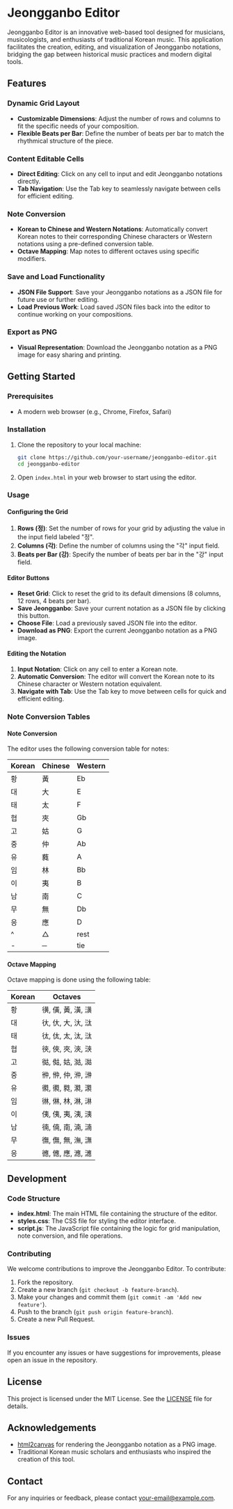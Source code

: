 # Jeongganbo Editor

Jeongganbo Editor is an innovative web-based tool designed for musicians, musicologists, and enthusiasts of traditional Korean music. This application facilitates the creation, editing, and visualization of Jeongganbo notations, bridging the gap between historical music practices and modern digital tools.

## Features

### Dynamic Grid Layout
- **Customizable Dimensions**: Adjust the number of rows and columns to fit the specific needs of your composition.
- **Flexible Beats per Bar**: Define the number of beats per bar to match the rhythmical structure of the piece.

### Content Editable Cells
- **Direct Editing**: Click on any cell to input and edit Jeongganbo notations directly.
- **Tab Navigation**: Use the Tab key to seamlessly navigate between cells for efficient editing.

### Note Conversion
- **Korean to Chinese and Western Notations**: Automatically convert Korean notes to their corresponding Chinese characters or Western notations using a pre-defined conversion table.
- **Octave Mapping**: Map notes to different octaves using specific modifiers.

### Save and Load Functionality
- **JSON File Support**: Save your Jeongganbo notations as a JSON file for future use or further editing.
- **Load Previous Work**: Load saved JSON files back into the editor to continue working on your compositions.

### Export as PNG
- **Visual Representation**: Download the Jeongganbo notation as a PNG image for easy sharing and printing.

## Getting Started

### Prerequisites
- A modern web browser (e.g., Chrome, Firefox, Safari)

### Installation
1. Clone the repository to your local machine:
    ```sh
    git clone https://github.com/your-username/jeongganbo-editor.git
    cd jeongganbo-editor
    ```
2. Open `index.html` in your web browser to start using the editor.

### Usage

#### Configuring the Grid
1. **Rows (정)**: Set the number of rows for your grid by adjusting the value in the input field labeled "정".
2. **Columns (각)**: Define the number of columns using the "각" input field.
3. **Beats per Bar (강)**: Specify the number of beats per bar in the "강" input field.

#### Editor Buttons
- **Reset Grid**: Click to reset the grid to its default dimensions (8 columns, 12 rows, 4 beats per bar).
- **Save Jeongganbo**: Save your current notation as a JSON file by clicking this button.
- **Choose File**: Load a previously saved JSON file into the editor.
- **Download as PNG**: Export the current Jeongganbo notation as a PNG image.

#### Editing the Notation
1. **Input Notation**: Click on any cell to enter a Korean note.
2. **Automatic Conversion**: The editor will convert the Korean note to its Chinese character or Western notation equivalent.
3. **Navigate with Tab**: Use the Tab key to move between cells for quick and efficient editing.

### Note Conversion Tables

#### Note Conversion
The editor uses the following conversion table for notes:

| Korean | Chinese | Western |
|--------|---------|---------|
| 황     | 黃       | Eb      |
| 대     | 大       | E       |
| 태     | 太       | F       |
| 협     | 夾       | Gb      |
| 고     | 姑       | G       |
| 중     | 仲       | Ab      |
| 유     | 蕤       | A       |
| 임     | 林       | Bb      |
| 이     | 夷       | B       |
| 남     | 南       | C       |
| 무     | 無       | Db      |
| 응     | 應       | D       |
| ^      | △       | rest    |
| -      | ─       | tie     |

#### Octave Mapping
Octave mapping is done using the following table:

| Korean | Octaves                           |
|--------|-----------------------------------|
| 황     | 㣴, 僙, 黃, 潢, 㶂                 |
| 대     | 㣕, 㐲, 大, 汏, 㳲                 |
| 태     | 㣖, 㑀, 太, 汰, 㳲                 |
| 협     | 㣣, 俠, 夾, 浹, 㴺                 |
| 고     | 㣨, 㑬, 姑, 㴌, 㵈                 |
| 중     | 㣡, 㑖, 仲, 㳞, 㴢                 |
| 유     | 㣸, 㣸, 㽔, 㶋, 㶙                 |
| 임     | 㣩, 㑣, 林, 淋, 㵉                 |
| 이     | 侇, 侇, 夷, 洟, 㴣                 |
| 남     | 㣮, 㑲, 南, 湳, 㵜                 |
| 무     | 㣳, 㒇, 無, 潕, 㶃                 |
| 응     | 㣹, 㒣, 應, 㶐, 㶝                 |

## Development

### Code Structure

- **index.html**: The main HTML file containing the structure of the editor.
- **styles.css**: The CSS file for styling the editor interface.
- **script.js**: The JavaScript file containing the logic for grid manipulation, note conversion, and file operations.

### Contributing

We welcome contributions to improve the Jeongganbo Editor. To contribute:

1. Fork the repository.
2. Create a new branch (`git checkout -b feature-branch`).
3. Make your changes and commit them (`git commit -am 'Add new feature'`).
4. Push to the branch (`git push origin feature-branch`).
5. Create a new Pull Request.

### Issues

If you encounter any issues or have suggestions for improvements, please open an issue in the repository.

## License

This project is licensed under the MIT License. See the [LICENSE](LICENSE) file for details.

## Acknowledgements

- [html2canvas](https://html2canvas.hertzen.com/) for rendering the Jeongganbo notation as a PNG image.
- Traditional Korean music scholars and enthusiasts who inspired the creation of this tool.

## Contact

For any inquiries or feedback, please contact [your-email@example.com](mailto:your-email@example.com).
